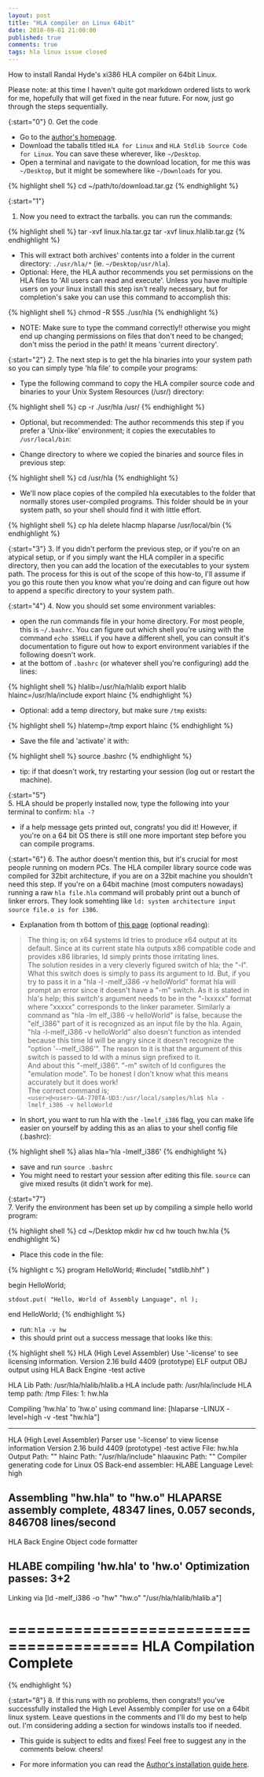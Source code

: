 ```yaml
---
layout: post
title: "HLA compiler on Linux 64bit"
date: 2018-09-01 21:00:00
published: true
comments: true
tags: hla linux issue closed
---
```


How to install Randal Hyde's xi386 HLA compiler on 64bit Linux.

Please note: at this time I haven't quite got markdown ordered lists to work for me, hopefully that will get fixed in the near future. For now, just go through the steps sequentially.

{:start="0"}
0. Get the code
  - Go to the [author's homepage][hla-homepage].
  - Download the taballs titled `HLA for Linux` and `HLA Stdlib Source Code for Linux`. You can save these wherever, like `~/Desktop`.
  - Open a terminal and navigate to the download location, for me this was `~/Desktop`, but it might be somewhere like `~/Downloads` for you.
  
{% highlight shell %}
cd ~/path/to/download.tar.gz
{% endhighlight %}

{:start="1"}
1. Now you need to extract the tarballs. you can run the commands:

{% highlight shell %}
tar -xvf linux.hla.tar.gz
tar -xvf linux.hlalib.tar.gz
{% endhighlight %}

  - This will extract both archives' contents into a folder in the current directory: `./usr/hla/*` (ie. `~/Desktop/usr/hla`).
  - Optional: Here, the HLA author recommends you set permissions on the HLA files to 'All users can read and execute'. Unless you have multiple users on your linux install this step isn't really necessary, but for completion's sake you can use this command to accomplish this:
  
{% highlight shell %}
chmod -R 555 ./usr/hla
{% endhighlight %}

- NOTE: Make sure to type the command correctly!! otherwise you might end up changing permissions on files that don't need to be changed; don't miss the period in the path! It means 'current directory'.

{:start="2"}
2. The next step is to get the hla binaries into your system path so you can simply type 'hla file' to compile your programs:
  
  - Type the following command to copy the HLA compiler source code and binaries to your Unix System Resources (/usr/) directory:

{% highlight shell %}
cp -r ./usr/hla /usr/
{% endhighlight %}

  - Optional, but recommended: The author recommends this step if you prefer a 'Unix-like' environment; it copies the executables to `/usr/local/bin`:

  - Change directory to where we copied the binaries and source files in previous step:
  
{% highlight shell %}
cd /usr/hla
{% endhighlight %}

  - We'll now place copies of the compiled hla executables to the folder that normally stores user-compiled programs. This folder should be in your system path, so your shell should find it with little effort.
    
{% highlight shell %}
cp hla delete hlacmp hlaparse /usr/local/bin
{% endhighlight %}

{:start="3"}
3. If you didn't perform the previous step, or if you're on an atypical setup, or if you simply want the HLA compiler in a specific directory, then you can add the location of the executables to your system path. The process for this is out of the scope of this how-to, I'll assume if you go this route then you know what you're doing and can figure out how to append a specific directory to your system path.

{:start="4"}
4. Now you should set some environment variables:
  - open the run commands file in your home directory. For most people, this is `~/.bashrc`. You can figure out which shell you're using with the command `echo $SHELL` if you have a different shell, you can consult it's documentation to figure out how to export environment variables if the following doesn't work.
  - at the bottom of `.bashrc` (or whatever shell you're configuring) add the lines:
     
{% highlight shell %}
hlalib=/usr/hla/hlalib
export hlalib
hlainc=/usr/hla/include
export hlainc
{% endhighlight %}

  - Optional: add a temp directory, but make sure `/tmp` exists:
  
{% highlight shell %}
hlatemp=/tmp
export hlainc
{% endhighlight %}

  - Save the file and 'activate' it with:
     
{% highlight shell %}
source .bashrc
{% endhighlight %}

- tip: if that doesn't work, try restarting your session (log out or restart the machine).
  
{:start="5"}  
5. HLA should be properly installed now, type the following into your terminal to confirm: `hla -?`
  - if a help message gets printed out, congrats! you did it! However, if you're on a 64 bit OS there is still one more important step before you can compile programs.

{:start="6"}
6. The author doesn't mention this, but it's crucial for most people running on modern PCs. The HLA compiler library source code was compiled for 32bit architecture, if you are on a 32bit machine you shouldn't need this step. If you're on a 64bit machine (most computers nowadays) running a raw `hla file.hla` command will probably print out a bunch of linker errors. They look somehting like `ld: system architecture input source file.o is for i386`.
  - Explanation from th bottom of [this page][64bit-hla] (optional reading):

  >The thing is; on x64 systems ld tries to produce x64 output at its default. Since at its current state hla outputs x86 compatible code and provides x86 libraries, ld simply prints those irritating lines.  
  >The solution resides in a very cleverly figured switch of hla; the "-l". What this switch does is simply to pass its argument to ld. But, if you try to pass it in a "hla -l -melf_i386 -v helloWorld" format hla will prompt an error since it doesn't have a "-m" switch. As it is stated in hla's help; this switch's argument needs to be in the "-lxxxxx" format where "xxxxx" corresponds to the linker parameter. Similarly a command as "hla -lm elf_i386 -v helloWorld" is false, because the "elf_i386" part of it is recognized as an input file by the hla. Again, "hla -l-melf_i386 -v helloWorld" also doesn't function as intended because this time ld will be angry since it doesn't recognize the "option '--melf_i386'". The reason to it is that the argument of this switch is passed to ld with a minus sign prefixed to it.  
  > And about this "-melf_i386". "-m" switch of ld configures the "emulation mode". To be honest I don't know what this means accurately but it does work!  
  > The correct command is;  
  > `<user>@<user>-GA-770TA-UD3:/usr/local/samples/hla$ hla -lmelf_i386 -v helloWorld`  
  
  - In short, you want to run hla with the `-lmelf_i386` flag, you can make life easier on yourself by adding this as an alias to your shell config file (.bashrc):
  
{% highlight shell %}
alias hla='hla -lmelf_i386'
{% endhighlight %}

  - save and run `source .bashrc`
  - You might need to restart your session after editing this file. `source` can give mixed results (it didn't work for me).
    
{:start="7"}    
7. Verify the environment has been set up by compiling a simple hello world program: 

{% highlight shell %}
cd ~/Desktop
mkdir hw
cd hw
touch hw.hla
{% endhighlight %}

  - Place this code in the file:
  
{% highlight c %}
program HelloWorld;
#include( "stdlib.hhf" )

begin HelloWorld;

    stdout.put( "Hello, World of Assembly Language", nl );

end HelloWorld;
{% endhighlight %}

  - run: `hla -v hw`
  - this should print out a success message that looks like this:
    
{% highlight shell %}
HLA (High Level Assembler)
Use '-license' to see licensing information.
Version 2.16 build 4409 (prototype)
ELF output
OBJ output using HLA Back Engine
-test active

HLA Lib Path:     /usr/hla/hlalib/hlalib.a
HLA include path: /usr/hla/include
HLA temp path:    /tmp
Files:
1: hw.hla

Compiling 'hw.hla' to 'hw.o'
using command line:
[hlaparse -LINUX -level=high  -v -test "hw.hla"]

----------------------
HLA (High Level Assembler) Parser
use '-license' to view license information
Version 2.16 build 4409 (prototype)
-test active
File: hw.hla
Output Path: ""
hlainc Path: "/usr/hla/include"
hlaauxinc Path: ""
Compiler generating code for Linux OS
Back-end assembler: HLABE
Language Level: high

Assembling "hw.hla" to "hw.o"
HLAPARSE assembly complete, 48347 lines,   0.057 seconds,  846708 lines/second
------------
HLA Back Engine Object code formatter

HLABE compiling 'hw.hla' to 'hw.o'
Optimization passes: 3+2
----------------------
Linking via [ld   -melf_i386   -o "hw"   "hw.o" "/usr/hla/hlalib/hlalib.a"]

========================================
     HLA Compilation Complete
========================================
{% endhighlight %}

{:start="8"}
8. If this runs with no problems, then congrats!! you've successfully installed the High Level Assembly compiler for use on a 64bit linux system. Leave questions in the comments and I'll do my best to help out. I'm considering adding a section for windows installs too if needed.
    
  - This guide is subject to edits and fixes! Feel free to suggest any in the comments below. cheers!

  - For more information you can read the [Author's installation guide here][hla-homepage].
    
[hla-homepage]: http://www.plantation-productions.com/Webster/HighLevelAsm/LInuxDownload.html
[64bit-hla]: http://www.masmforum.com/board/index.php?PHPSESSID=8d46cd4ecb1688be429ab49694ec53e6&topic=17138.0;wap2
